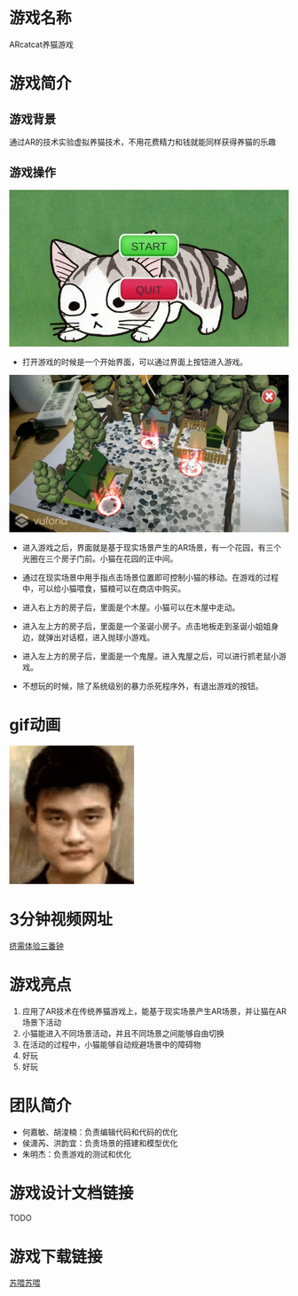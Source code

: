 # 游戏名称

ARcatcat养猫游戏

# 游戏简介

## 游戏背景

通过AR的技术实验虚拟养猫技术，不用花费精力和钱就能同样获得养猫的乐趣

## 游戏操作

![开始界面](image/description/init.png)

* 打开游戏的时候是一个开始界面，可以通过界面上按钮进入游戏。

![花园](image/description/garden.png)

* 进入游戏之后，界面就是基于现实场景产生的AR场景，有一个花园，有三个光圈在三个房子门前。小猫在花园的正中间。

* 通过在现实场景中用手指点击场景位置即可控制小猫的移动。在游戏的过程中，可以给小猫喂食，猫粮可以在商店中购买。

* 进入右上方的房子后，里面是个木屋。小猫可以在木屋中走动。

* 进入左上方的房子后，里面是一个圣诞小房子。点击地板走到圣诞小姐姐身边，就弹出对话框，进入抛球小游戏。

* 进入左上方的房子后，里面是一个鬼屋。进入鬼屋之后，可以进行抓老鼠小游戏。

* 不想玩的时候，除了系统级别的暴力杀死程序外，有退出游戏的按钮。

# gif动画

![春哥变姚明](image/gif/test.gif)

# 3分钟视频网址

[挤需体验三番钟](https://v.youku.com/v_show/id_XMzY4OTc4OTg1Ng==.html)

# 游戏亮点

1. 应用了AR技术在传统养猫游戏上，能基于现实场景产生AR场景，并让猫在AR场景下活动
2. 小猫能进入不同场景活动，并且不同场景之间能够自由切换
3. 在活动的过程中，小猫能够自动规避场景中的障碍物
4. 好玩
5. 好玩

# 团队简介

* 何嘉敏、胡浚楠：负责编辑代码和代码的优化
* 侯潇芮、洪韵宜：负责场景的搭建和模型优化
* 朱明杰：负责游戏的测试和优化

# 游戏设计文档链接

TODO

# 游戏下载链接

[苏喂苏喂](https://www.kuaishou.com/)